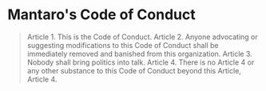 # Mantaro's Code of Conduct

> Article 1. This is the Code of Conduct.
> Article 2. Anyone advocating or suggesting modifications to this Code of Conduct shall be immediately removed and banished from this organization.
> Article 3. Nobody shall bring politics into talk.
> Article 4. There is no Article 4 or any other substance to this Code of Conduct beyond this Article, Article 4.

